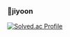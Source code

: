 <!--
**wldbs8241/wldbs8241** is a ✨ _special_ ✨ repository because its `README.md` (this file) appears on your GitHub profile.

Here are some ideas to get you started:

- 🔭 I’m currently working on ...
- 🌱 I’m currently learning ...
- 👯 I’m looking to collaborate on ...
- 🤔 I’m looking for help with ...
- 💬 Ask me about ...
- 📫 How to reach me: ...
- 😄 Pronouns: ...
- ⚡ Fun fact: ...
-->

### 🐰jiyoon

[![Solved.ac Profile](http://mazassumnida.wtf/api/v2/generate_badge?boj=wldbs8241)](https://solved.ac/wldbs8241/)


